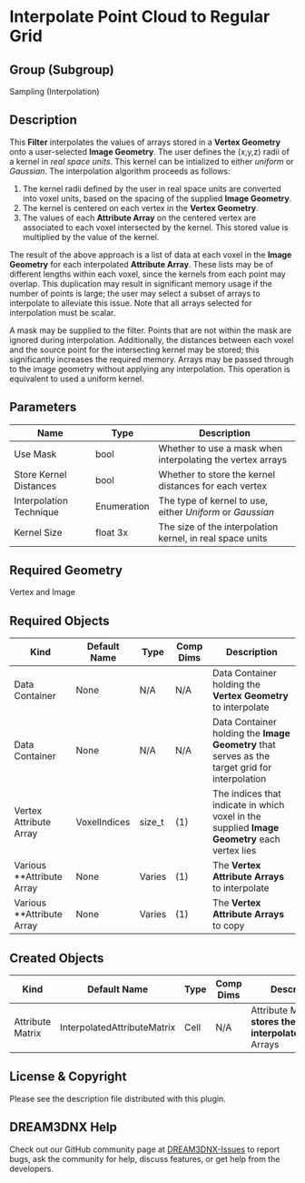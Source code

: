 Interpolate Point Cloud to Regular Grid
=============

## Group (Subgroup)

Sampling (Interpolation)

## Description

This **Filter** interpolates the values of arrays stored in a **Vertex Geometry** onto a user-selected **Image Geometry**.  The user defines the (x,y,z) radii of a kernel in *real space units*.  This kernel can be intialized to either *uniform* or *Gaussian*.  The interpolation algorithm proceeds as follows:

1. The kernel radii defined by the user in real space units are converted into voxel units, based on the spacing of the supplied **Image Geometry**.
2. The kernel is centered on each vertex in the **Vertex Geometry**.
3. The values of each **Attribute Array** on the centered vertex are associated to each voxel intersected by the kernel.  This stored value is multiplied by the value of the kernel.

The result of the above approach is a list of data at each voxel in the **Image Geometry** for each interpolated **Attribute Array**.  These lists may be of different lengths within each voxel, since the kernels from each point may overlap. This duplication may result in significant memory usage if the number of points is large; the user may select a subset of arrays to interpolate to alleviate this issue.  Note that all arrays selected for interpolation must be scalar.

A mask may be supplied to the filter.  Points that are not within the mask are ignored during interpolation.  Additionally, the distances between each voxel and the source point for the intersecting kernel may be stored; this significantly increases the required memory.  Arrays may be passed through to the image geometry without applying any interpolation.  This operation is equivalent to used a uniform kernel.

## Parameters

| Name | Type | Description |
|------------|------| --------------------------------- |
| Use Mask | bool | Whether to use a mask when interpolating the vertex arrays |
| Store Kernel Distances | bool | Whether to store the kernel distances for each vertex |
| Interpolation Technique | Enumeration | The type of kernel to use, either *Uniform* or *Gaussian* |
| Kernel Size | float 3x | The size of the interpolation kernel, in real space units |

## Required Geometry #

Vertex and Image

## Required Objects

| Kind                      | Default Name | Type     | Comp Dims | Description                                 |
|---------------------------|--------------|----------|--------|---------------------------------------------|
| Data Container | None | N/A | N/A | Data Container holding the **Vertex Geometry** to interpolate |
| Data Container | None | N/A | N/A | Data Container holding the **Image Geometry** that serves as the target grid for interpolation |
| Vertex Attribute Array | VoxelIndices | size_t | (1) | The indices that indicate in which voxel in the supplied **Image Geometry** each vertex lies |
| Various **Attribute Array | None | Varies | (1) | The **Vertex Attribute Arrays** to interpolate |
| Various **Attribute Array | None | Varies | (1) | The **Vertex Attribute Arrays** to copy |

## Created Objects

| Kind                      | Default Name | Type     | Comp Dims | Description                                 |
|---------------------------|--------------|----------|--------|---------------------------------------------|
|   Attribute Matrix   | InterpolatedAttributeMatrix | Cell | N/A | Attribute Matrix**that stores the interpolated**Attribute Arrays |

## License & Copyright

Please see the description file distributed with this plugin.

## DREAM3DNX Help

Check out our GitHub community page at [DREAM3DNX-Issues](https://github.com/BlueQuartzSoftware/DREAM3DNX-Issues) to report bugs, ask the community for help, discuss features, or get help from the developers.
